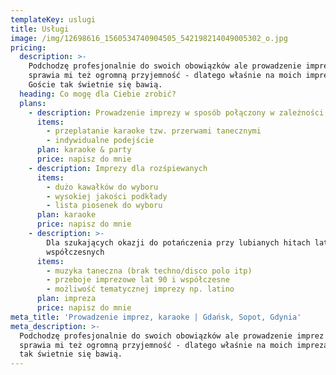 ```yaml
---
templateKey: uslugi
title: Usługi
image: /img/12698616_1560534740904505_542198214049005302_o.jpg
pricing:
  description: >-
    Podchodzę profesjonalnie do swoich obowiązków ale prowadzenie imprez karaoke
    sprawia mi też ogromną przyjemność - dlatego właśnie na moich imprezach
    Goście tak świetnie się bawią.
  heading: Co mogę dla Ciebie zrobić?
  plans:
    - description: Prowadzenie imprezy w sposób połączony w zależności od oczekiwań
      items:
        - przeplatanie karaoke tzw. przerwami tanecznymi
        - indywidualne podejście
      plan: karaoke & party
      price: napisz do mnie
    - description: Imprezy dla rozśpiewanych
      items:
        - dużo kawałków do wyboru
        - wysokiej jakości podkłady
        - lista piosenek do wyboru
      plan: karaoke
      price: napisz do mnie
    - description: >-
        Dla szukających okazji do potańczenia przy lubianych hitach lat 90 i
        współczesnych
      items:
        - muzyka taneczna (brak techno/disco polo itp)
        - przeboje imprezowe lat 90 i współczesne
        - możliwość tematycznej imprezy np. latino
      plan: impreza
      price: napisz do mnie
meta_title: 'Prowadzenie imprez, karaoke | Gdańsk, Sopot, Gdynia'
meta_description: >-
  Podchodzę profesjonalnie do swoich obowiązków ale prowadzenie imprez karaoke
  sprawia mi też ogromną przyjemność - dlatego właśnie na moich imprezach Goście
  tak świetnie się bawią.
---
```


